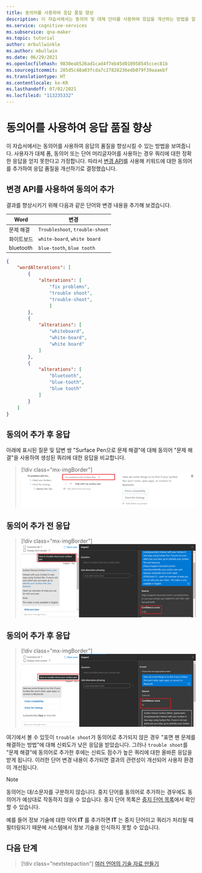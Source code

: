 ```yaml
---
title: 동의어를 사용하여 응답 품질 향상
description: 이 자습서에서는 동의어 및 대체 단어를 사용하여 응답을 개선하는 방법을 알아봅니다.
ms.service: cognitive-services
ms.subservice: qna-maker
ms.topic: tutorial
author: mrbullwinkle
ms.author: mbullwin
ms.date: 06/29/2021
ms.openlocfilehash: 9830eab526ad1cad4f7eb45d010958545ccec81b
ms.sourcegitcommit: 285d5c48a03fcda7c27828236edb079f39aaaebf
ms.translationtype: HT
ms.contentlocale: ko-KR
ms.lasthandoff: 07/02/2021
ms.locfileid: "113235332"
---
```

# <a name="improve-quality-of-response-with-synonyms"></a>동의어를 사용하여 응답 품질 향상

이 자습서에서는 동의어를 사용하여 응답의 품질을 향상시킬 수 있는 방법을 보여줍니다. 사용자가 대체 폼, 동의어 또는 단어 머리글자어를 사용하는 경우 쿼리에 대한 정확한 응답을 얻지 못한다고 가정합니다. 따라서 [변경 API](/rest/api/cognitiveservices-qnamaker/QnAMaker4.0/Alterations)를 사용해 키워드에 대한 동의어를 추가하여 응답 품질을 개선하기로 결정했습니다.

## <a name="add-synonyms-using-alterations-api"></a>변경 API를 사용하여 동의어 추가

결과를 향상시키기 위해 다음과 같은 단어와 변경 내용을 추가해 보겠습니다.

|Word | 변경|
|--------------|--------------------------------|
| 문제 해결 | `Troubleshoot`, `trouble-shoot`|
| 화이트보드   | `white-board`, `white board`   |
| bluetooth    | `blue-tooth`, `blue tooth`     |

```json
{
    "wordAlterations": [
        {
            "alterations": [
                "fix problems",
                "trouble shoot",
                "trouble-shoot",
                ]
        },
        {
            "alterations": [
                "whiteboard",
                "white-board",
                "white board"
            ]
        },
        {
            "alterations": [
                "bluetooth",
                "blue-tooth",
                "blue tooth"
            ]
        }
    ]
}

```

## <a name="response-after-adding-synonyms"></a>동의어 추가 후 응답

아래에 표시된 질문 및 답변 쌍 "Surface Pen으로 문제 해결"에 대해 동의어 "문제 해결"을 사용하여 생성된 쿼리에 대한 응답을 비교합니다.

> [!div class="mx-imgBorder"]
> [ ![빨간색으로 강조 표시된 Surface Pen 수정 문제를 포함하는 스크린샷]( ../media/adding-synonyms/fix-problems.png) ]( ../media/adding-synonyms/fix-problems.png#lightbox)

## <a name="response-before-addition-of-synonym"></a>동의어 추가 전 응답

> [!div class="mx-imgBorder"]
> [ ![71.82의 신뢰도 점수가 빨간색으로 강조 표시된 스크린샷]( ../media/adding-synonyms/confidence-score.png) ]( ../media/adding-synonyms/confidence-score.png#lightbox)

## <a name="response-after-addition-of-synonym"></a>동의어 추가 후 응답 

> [!div class="mx-imgBorder"]
> [ ![97의 신뢰도 점수가 빨간색으로 강조 표시된 스크린샷]( ../media/adding-synonyms/increase-score.png) ]( ../media/adding-synonyms/increase-score.png#lightbox)

여기에서 볼 수 있듯이 `trouble shoot`가 동의어로 추가되지 않은 경우 "표면 펜 문제를 해결하는 방법"에 대해 신뢰도가 낮은 응답을 받았습니다. 그러나 `trouble shoot`를 "문제 해결"에 동의어로 추가한 후에는 신뢰도 점수가 높은 쿼리에 대한 올바른 응답을 받게 됩니다. 이러한 단어 변경 내용이 추가되면 결과의 관련성이 개선되어 사용자 환경이 개선됩니다. 

> [!NOTE]
> 동의어는 대/소문자를 구분하지 않습니다. 중지 단어를 동의어로 추가하는 경우에도 동의어가 예상대로 작동하지 않을 수 있습니다. 중지 단어 목록은 [중지 단어 목록](https://github.com/Azure-Samples/azure-search-sample-data/blob/master/STOPWORDS.md)에서 확인할 수 있습니다.

예를 들어 정보 기술에 대한 약어 **IT** 를 추가하면 **IT** 는 중지 단어이고 쿼리가 처리될 때 필터링되기 때문에 시스템에서 정보 기술을 인식하지 못할 수 있습니다.

## <a name="next-steps"></a>다음 단계

> [!div class="nextstepaction"]
> [여러 언어의 기술 자료 만들기](multiple-languages.md)